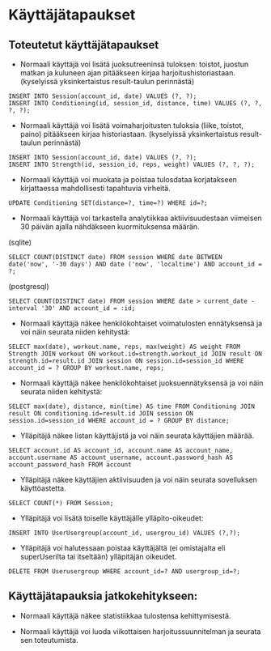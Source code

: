 # Käyttäjätapaukset

## Toteutetut käyttäjätapaukset

* Normaali käyttäjä voi lisätä juoksutreeninsä tuloksen: toistot, juostun matkan ja kuluneen ajan pitääkseen kirjaa harjoitushistoriastaan. (kyselyissä yksinkertaistus result-taulun perinnästä)
```
INSERT INTO Session(account_id, date) VALUES (?, ?);
INSERT INTO Conditioning(id, session_id, distance, time) VALUES (?, ?, ?, ?);
```

* Normaali käyttäjä voi lisätä voimaharjoitusten tuloksia (liike, toistot, paino) pitääkseen kirjaa historiastaan. (kyselyissä yksinkertaistus result-taulun perinnästä)
```
INSERT INTO Session(account_id, date) VALUES (?, ?);
INSERT INTO Strength(id, session_id, reps, weight) VALUES (?, ?, ?);
```

* Normaali käyttäjä voi muokata ja poistaa tulosdataa korjatakseen kirjattaessa mahdollisesti tapahtuvia virheitä.
```
UPDATE Conditioning SET(distance=?, time=?) WHERE id=?;
```
* Normaali käyttäjä voi tarkastella analytiikkaa aktiivisuudestaan viimeisen 30 päivän ajalla nähdäkseen kuormituksensa määrän.

(sqlite)
```
SELECT COUNT(DISTINCT date) FROM session WHERE date BETWEEN date('now', '-30 days') AND date ('now', 'localtime') AND account_id = ?; 
```
(postgresql)
```
SELECT COUNT(DISTINCT date) FROM session WHERE date > current_date - interval '30' AND account_id = :id;
```
* Normaali käyttäjä näkee henkilökohtaiset voimatulosten ennätyksensä ja voi näin seurata niiden kehitystä:
```
SELECT max(date), workout.name, reps, max(weight) AS weight FROM Strength JOIN workout ON workout.id=strength.workout_id JOIN result ON strength.id=result.id JOIN session ON session.id=session_id WHERE account_id = ? GROUP BY workout.name, reps;
```
* Normaali käyttäjä näkee henkilökohtaiset juoksuennätyksensä ja voi näin seurata niiden kehitystä:
```
SELECT max(date), distance, min(time) AS time FROM Conditioning JOIN result ON conditioning.id=result.id JOIN session ON session.id=session_id WHERE account_id = ? GROUP BY distance;
```
* Ylläpitäjä näkee listan käyttäjistä ja voi näin seurata käyttäjien määrää.
```
SELECT account.id AS account_id, account.name AS account_name, account.username AS account_username, account.password_hash AS account_password_hash FROM account
```
* Ylläpitäjä näkee käyttäjien aktiivisuuden ja voi näin seurata sovelluksen käyttöastetta.
```
SELECT COUNT(*) FROM Session;
```
* Ylläpitäjä voi lisätä toiselle käyttäjälle ylläpito-oikeudet:
```
INSERT INTO UserUsergroup(account_id, usergrou_id) VALUES (?,?);
```

* Ylläpitäjä voi halutessaan poistaa käyttäjältä (ei omistajalta eli superUserilta tai itseltään) ylläpitäjän oikeudet.
```
DELETE FROM Userusergroup WHERE account_id=? AND usergroup_id=?;
```
## Käyttäjätapauksia jatkokehitykseen:

* Normaali käyttäjä näkee statistiikkaa tulostensa kehittymisestä.

* Normaali käyttäjä voi luoda viikottaisen harjoitussuunnitelman ja seurata sen toteutumista.
